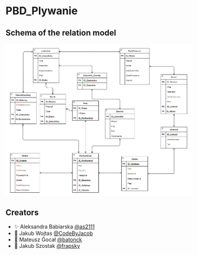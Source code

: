 # PBD_Plywanie

## Schema of the relation model

![Diagram - model relacyjny](/images/diagram.png)

## Creators
  * :sparkles: Aleksandra Babiarska [@as2111]( https://github.com/as2111 )
  * :crown: Jakub Wojtas [@CodeByJacob]( https://github.com/CodeByJacob )
  * :rocket: Mateusz Gocał [@batonck]( https://github.com/batonck )
  * :tada: Jakub Szostak [@frapsky]( https://github.com/frapsky )
